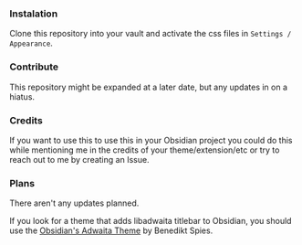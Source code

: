### Instalation
Clone this repository into your vault and activate the css files in `Settings / Appearance`.

### Contribute
This repository might be expanded at a later date, but any updates in on a hiatus.

### Credits
If you want to use this to use this in your Obsidian project you could do this while mentioning me in the credits of your theme/extension/etc or try to reach out to me by creating an Issue.

### Plans
There aren't any updates planned.

If you look for a theme that adds libadwaita titlebar to Obsidian, you should use the [Obsidian's Adwaita Theme](https://github.com/birneee/obsidian-adwaita-theme) by Benedikt Spies.
